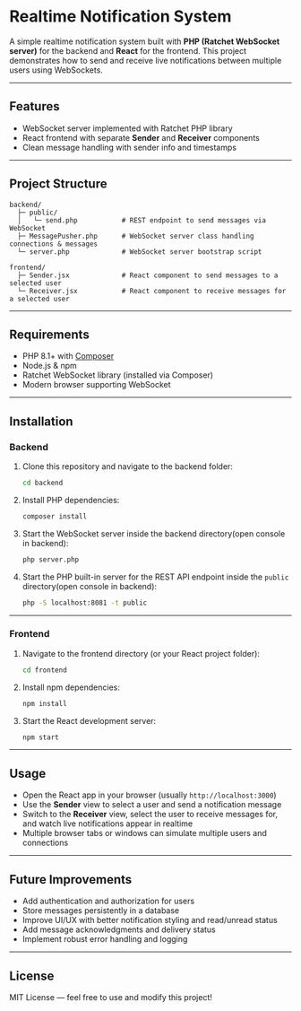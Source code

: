 # Realtime Notification System

A simple realtime notification system built with **PHP (Ratchet WebSocket server)** for the backend and **React** for the frontend. This project demonstrates how to send and receive live notifications between multiple users using WebSockets.

---

## Features

* WebSocket server implemented with Ratchet PHP library
* React frontend with separate **Sender** and **Receiver** components
* Clean message handling with sender info and timestamps

---

## Project Structure

```
backend/
  ├─ public/
  │   └─ send.php           # REST endpoint to send messages via WebSocket
  ├─ MessagePusher.php      # WebSocket server class handling connections & messages
  └─ server.php             # WebSocket server bootstrap script

frontend/
  ├─ Sender.jsx             # React component to send messages to a selected user
  └─ Receiver.jsx           # React component to receive messages for a selected user
```

---

## Requirements

* PHP 8.1+ with [Composer](https://getcomposer.org/)
* Node.js & npm
* Ratchet WebSocket library (installed via Composer)
* Modern browser supporting WebSocket

---

## Installation

### Backend

1. Clone this repository and navigate to the backend folder:

   ```bash
   cd backend
   ```

2. Install PHP dependencies:

   ```bash
   composer install
   ```

3. Start the WebSocket server inside the backend directory(open console in backend):

   ```bash
   php server.php
   ```

4. Start the PHP built-in server for the REST API endpoint inside the `public` directory(open console in backend):

   ```bash
   php -S localhost:8081 -t public
   ```

---

### Frontend

1. Navigate to the frontend directory (or your React project folder):

   ```bash
   cd frontend
   ```

2. Install npm dependencies:

   ```bash
   npm install
   ```

3. Start the React development server:

   ```bash
   npm start
   ```

---

## Usage

* Open the React app in your browser (usually `http://localhost:3000`)
* Use the **Sender** view to select a user and send a notification message
* Switch to the **Receiver** view, select the user to receive messages for, and watch live notifications appear in realtime
* Multiple browser tabs or windows can simulate multiple users and connections

---

## Future Improvements

* Add authentication and authorization for users
* Store messages persistently in a database
* Improve UI/UX with better notification styling and read/unread status
* Add message acknowledgments and delivery status
* Implement robust error handling and logging

---

## License

MIT License — feel free to use and modify this project!
